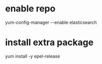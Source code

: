 # enable repo
yum-config-manager --enable elasticsearch


# install extra package
yum install -y epel-release









